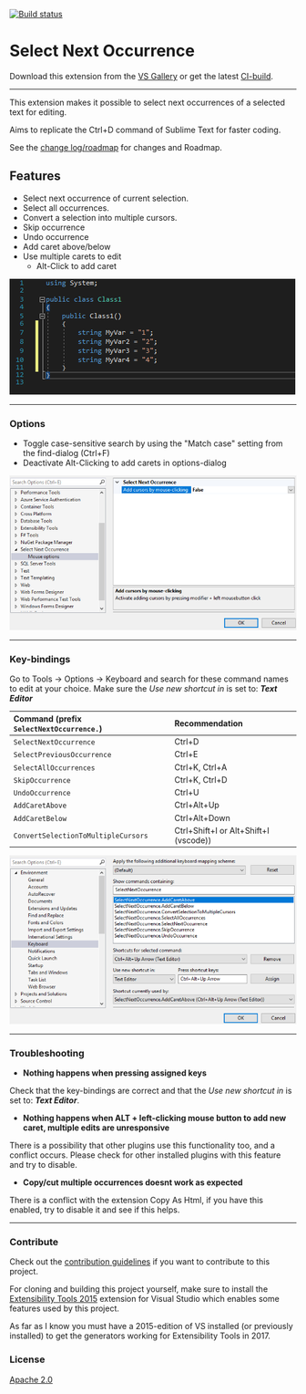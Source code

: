 [![Build status](https://ci.appveyor.com/api/projects/status/66dy10xgquyw3y7x?svg=true)](https://ci.appveyor.com/project/2mas/selectnextoccurrence)
# Select Next Occurrence

Download this extension from the [VS Gallery](https://marketplace.visualstudio.com/items?itemName=thomaswelen.SelectNextOccurrence) or get the latest [CI-build](http://vsixgallery.com/extension/NextOccurrence.b213c4e9-b96f-4f9d-b1d6-fa8bc7e9da21/).

---------------------------------------

This extension makes it possible to select next occurrences of a selected text for editing.

Aims to replicate the Ctrl+D command of Sublime Text for faster coding.

See the [change log/roadmap](CHANGELOG.md) for changes and Roadmap.

## Features

- Select next occurrence of current selection. 
- Select all occurrences.
- Convert a selection into multiple cursors.
- Skip occurrence
- Undo occurrence
- Add caret above/below
- Use multiple carets to edit
  - Alt-Click to add caret

![Select Next Occurrence](select_next.gif)

---------------------------------------

### Options
- Toggle case-sensitive search by using the "Match case" setting from the find-dialog (Ctrl+F)
- Deactivate Alt-Clicking to add carets in options-dialog

![Select Next Occurrence Options dialog](settings.png)

---------------------------------------

### Key-bindings
Go to Tools -> Options -> Keyboard and search for these command names to edit at your choice. Make sure the _Use new shortcut in_ is set to: ***Text Editor***

| Command (prefix ```SelectNextOccurrence.```) | Recommendation |
| :--- | :--- |
| ```SelectNextOccurrence``` | Ctrl+D |
| ```SelectPreviousOccurrence``` | Ctrl+E |
| ```SelectAllOccurrences``` | Ctrl+K, Ctrl+A |
| ```SkipOccurrence``` | Ctrl+K, Ctrl+D |
| ```UndoOccurrence``` | Ctrl+U |
| ```AddCaretAbove``` | Ctrl+Alt+Up |
| ```AddCaretBelow``` | Ctrl+Alt+Down |
| ```ConvertSelectionToMultipleCursors``` | Ctrl+Shift+I or Alt+Shift+I (vscode)) |

![Select Next Occurrence Keyboard bindings](kbd_shortcuts.png)

---------------------------------------

### Troubleshooting

- **Nothing happens when pressing assigned keys**

Check that the key-bindings are correct and that the _Use new shortcut in_ is set to: ***Text Editor***.

- **Nothing happens when ALT + left-clicking mouse button to add new caret, multiple edits are unresponsive**

There is a possibility that other plugins use this functionality too, and a conflict occurs. Please check for other installed plugins with this feature and try to disable.

- **Copy/cut multiple occurrences doesnt work as expected**

There is a conflict with the extension Copy As Html, if you have this enabled, try to disable it and see if this helps.

---------------------------------------

### Contribute
Check out the [contribution guidelines](CONTRIBUTING.md)
if you want to contribute to this project.

For cloning and building this project yourself, make sure
to install the
[Extensibility Tools 2015](https://visualstudiogallery.msdn.microsoft.com/ab39a092-1343-46e2-b0f1-6a3f91155aa6)
extension for Visual Studio which enables some features
used by this project. 

As far as I know you must have a 2015-edition of VS installed (or previously installed) to get the generators working for Extensibility Tools in 2017.

### License
[Apache 2.0](LICENSE)